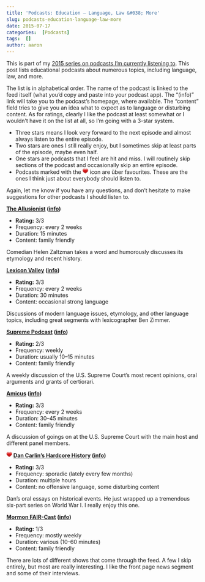 ```yaml
---
title: 'Podcasts: Education – Language, Law &#038; More'
slug: podcasts-education-language-law-more
date: 2015-07-17
categories:  [Podcasts]
tags:  []
author: aaron
---
```


This is part of my [2015 series on podcasts I’m currently listening to](../podcasts-what-im-listening-to-2015). This post lists educational podcasts about numerous topics, including language, law, and more.

The list is in alphabetical order. The name of the podcast is linked to the feed itself (what you’d copy and paste into your podcast app). The “(info)” link will take you to the podcast’s homepage, where available. The “content” field tries to give you an idea what to expect as to language or disturbing content. As for ratings, clearly I like the podcast at least somewhat or I wouldn’t have it on the list at all, so I’m going with a 3-star system.

- Three stars means I look very forward to the next episode and almost always listen to the entire episode.
- Two stars are ones I still really enjoy, but I sometimes skip at least parts of the episode, maybe even half.
- One stars are podcasts that I feel are hit and miss. I will routinely skip sections of the podcast and occasionally skip an entire episode.
- Podcasts marked with the ![package_favorite](/images/package_favorite.png) icon are über favourites. These are the ones I think just about everybody should listen to.

Again, let me know if you have any questions, and don’t hesitate to make suggestions for other podcasts I should listen to.

**[The Allusionist](http://feeds.theallusionist.org/Allusionist) ([info](http://www.theallusionist.org/))**

- **Rating:** 3/3 
- Frequency: every 2 weeks
- Duration: 15 minutes
- Content: family friendly

Comedian Helen Zaltzman takes a word and humorously discusses its etymology and recent history.

**[Lexicon Valley](http://feeds.feedburner.com/SlateLexiconValley) ([info](http://www.slate.com/articles/podcasts/lexicon_valley.html))**

- **Rating:** 3/3 
- Frequency: every 2 weeks
- Duration: 30 minutes
- Content: occasional strong language

Discussions of modern language issues, etymology, and other language topics, including great segments with lexicographer Ben Zimmer.

**[Supreme Podcast](http://www.supremepodcast.com/SupremePodcast.com/A_Weekly_Podcast_Concerning_the_United_States_Supreme_Court/rss.xml) ([info](http://supremecourtreview.com/default/podcast/view/))**

- **Rating:** 2/3 
- Frequency: weekly
- Duration: usually 10–15 minutes
- Content: family friendly

A weekly discussion of the U.S. Supreme Court’s most recent opinions, oral arguments and grants of certiorari.

**[Amicus](http://feeds.feedburner.com/slateamicuswithdahlialithwick) ([info](http://www.slate.com/articles/podcasts/amicus.html))**

- **Rating:** 3/3 
- Frequency: every 2 weeks
- Duration: 30–45 minutes
- Content: family friendly

A discussion of goings on at the U.S. Supreme Court with the main host and different panel members.

**![package_favorite](/images/package_favorite.png) [Dan Carlin’s Hardcore History](http://feeds.feedburner.com/dancarlin/history?format=xml) ([info](http://www.dancarlin.com/hh-55/))**

- **Rating:** 3/3 
- Frequency: sporadic (lately every few months)
- Duration: multiple hours
- Content: no offensive language, some disturbing content

Dan’s oral essays on historical events. He just wrapped up a tremendous six-part series on World War I. I really enjoy this one.

**[Mormon FAIR-Cast](http://www.fairblog.org/feed/podcast) ([info](http://blog.fairmormon.org/mormon-fair-cast/))**

- **Rating:** 1/3 
- Frequency: mostly weekly
- Duration: various (10–60 minutes)
- Content: family friendly

There are lots of different shows that come through the feed. A few I skip entirely, but most are really interesting. I like the front page news segment and some of their interviews.
